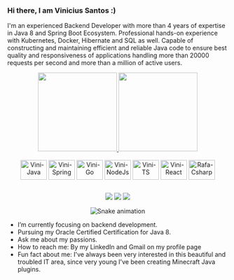 ### Hi there, I am Vinicius Santos :)

 I'm an experienced Backend Developer with more than 4 years of expertise in Java 8 and Spring Boot Ecosystem. Professional hands-on experience with Kubernetes, Docker, Hibernate and SQL as well. Capable of constructing and maintaining efficient and reliable Java code to ensure best quality and responsiveness of applications handling more than 20000 requests per second and more than a million of active users.


<div align="center">
  <a href="https://github.com/vinicarvalhosantos">
  <img height="180em" src="https://github-readme-stats.vercel.app/api?username=vinicarvalhosantos&show_icons=true&theme=dracula&include_all_commits=true&count_private=true"/>
  <img height="180em" src="https://github-readme-stats.vercel.app/api/top-langs/?username=vinicarvalhosantos&layout=compact&langs_count=7&theme=dracula"/>
  </a>
</div>

<div align="center" style="display: inline_block"><br>
  <img align="center" alt="Vini-Java" height="45" width="60" src="https://cdn.jsdelivr.net/gh/devicons/devicon/icons/java/java-original-wordmark.svg">
  <img align="center" alt="Vini-Spring" height="45" width="60" src="https://cdn.jsdelivr.net/gh/devicons/devicon/icons/spring/spring-original-wordmark.svg">
  <img align="center" alt="Vini-Go" height="45" width="60" src="https://cdn.jsdelivr.net/gh/devicons/devicon/icons/go/go-original-wordmark.svg">
  <img align="center" alt="Vini-NodeJs" height="45" width="60" src="https://cdn.jsdelivr.net/gh/devicons/devicon/icons/nodejs/nodejs-original.svg">
  <img align="center" alt="Vini-TS" height="45" width="60" src="https://cdn.jsdelivr.net/gh/devicons/devicon/icons/typescript/typescript-original.svg">
  <img align="center" alt="Vini-React" height="45" width="60" src="https://cdn.jsdelivr.net/gh/devicons/devicon/icons/react/react-original-wordmark.svg">
  <img align="center" alt="Rafa-Csharp" height="45" width="60" src="https://cdn.jsdelivr.net/gh/devicons/devicon/icons/angularjs/angularjs-original.svg">
</div>

##

<div align="center"> 
  <a href = "mailto:viniciuscarvalhomine@gmail.com"><img src="https://img.shields.io/badge/-Gmail-%23333?style=for-the-badge&logo=gmail&logoColor=white" target="_blank"></a>
  <a href="https://www.linkedin.com/in/viniciuscarvalhosantos/" target="_blank"><img src="https://img.shields.io/badge/-LinkedIn-%230077B5?style=for-the-badge&logo=linkedin&logoColor=white" target="_blank"></a> 
  <a href="https://www.twitch.tv/zvinniie" target="_blank"><img src="https://img.shields.io/badge/Twitch-9146FF?style=for-the-badge&logo=twitch&logoColor=white" target="_blank"></a>
 
  ![Snake animation](https://github.com/vinicarvalhosantos/vinicarvalhosantos/blob/output/github-contribution-grid-snake.svg)
 
</div>

- I’m currently focusing on backend development.
- Pursuing my Oracle Certified Certification for Java 8.
- Ask me about my passions.
- How to reach me: By my LinkedIn and Gmail on my profile page
- Fun fact about me: I've always been very interested in this beautiful and troubled IT area, since very young I've been creating Minecraft Java plugins.

